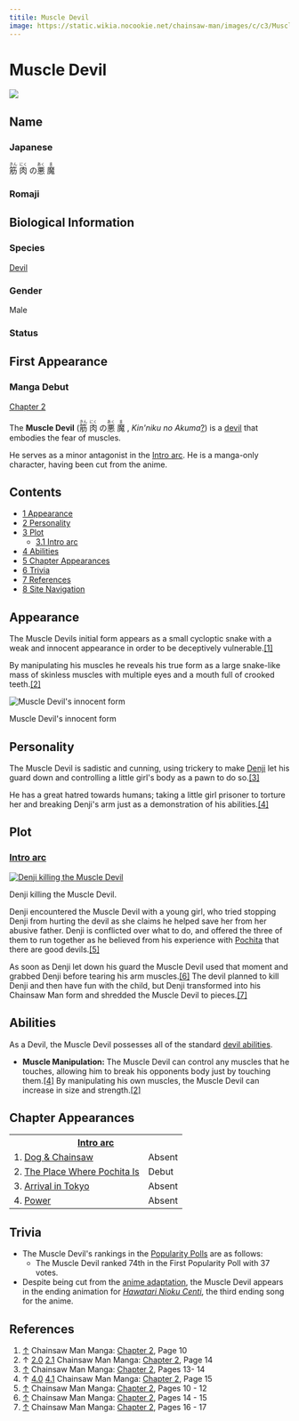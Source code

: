 ```yaml
---
titile: Muscle Devil
image: https://static.wikia.nocookie.net/chainsaw-man/images/c/c3/Muscle_Devil.png
---
```


# Muscle Devil

[![](https://static.wikia.nocookie.net/chainsaw-man/images/c/c3/Muscle_Devil.png/revision/latest/scale-to-width-down/350?cb=20190428152054)](https://static.wikia.nocookie.net/chainsaw-man/images/c/c3/Muscle_Devil.png/revision/latest?cb=20190428152054)

## Name

### Japanese

<ruby lang="ja"><rb>筋</rb><rp> (</rp><rt>きん</rt><rp>) </rp></ruby> <ruby lang="ja"><rb>肉</rb><rp> (</rp><rt>にく</rt><rp>) </rp></ruby> の<ruby lang="ja"><rb>悪</rb><rp> (</rp><rt>あく</rt><rp>) </rp></ruby> <ruby lang="ja"><rb>魔</rb><rp> (</rp><rt>ま</rt><rp>)</rp></ruby>

### Romaji

## Biological Information

### Species

[Devil](/wiki/Devil "Devil")

### Gender

Male

### Status

## First Appearance

### Manga Debut

[Chapter 2](/wiki/Chapter_2 "Chapter 2")

The **Muscle Devil** (<ruby lang="ja"><rb>筋</rb><rp> (</rp><rt>きん</rt><rp>) </rp></ruby> <ruby lang="ja"><rb>肉</rb><rp> (</rp><rt>にく</rt><rp>) </rp></ruby> の<ruby lang="ja"><rb>悪</rb><rp> (</rp><rt>あく</rt><rp>) </rp></ruby> <ruby lang="ja"><rb>魔</rb><rp> (</rp><rt>ま</rt><rp>) </rp></ruby> , _Kin'niku no Akuma_[?](http://en.wikipedia.org/wiki/Help:Installing_Japanese_character_sets "wikipedia:Help:Installing Japanese character sets")) is a [devil](/wiki/Devil "Devil") that embodies the fear of muscles.

He serves as a minor antagonist in the [Intro arc](/wiki/Introduction_arc "Introduction arc"). He is a manga-only character, having been cut from the anime.

## Contents

-   [1 Appearance](#Appearance)
-   [2 Personality](#Personality)
-   [3 Plot](#Plot)
    -   [3.1 Intro arc](#Intro_arc)
-   [4 Abilities](#Abilities)
-   [5 Chapter Appearances](#Chapter_Appearances)
-   [6 Trivia](#Trivia)
-   [7 References](#References)
-   [8 Site Navigation](#Site_Navigation)

## Appearance

The Muscle Devils initial form appears as a small cycloptic snake with a weak and innocent appearance in order to be deceptively vulnerable.[\[1\]](#cite_note-Ch2Pg10-1)

By manipulating his muscles he reveals his true form as a large snake-like mass of skinless muscles with multiple eyes and a mouth full of crooked teeth.[\[2\]](#cite_note-Ch2Pg14-2)

![Muscle Devil's innocent form](https://static.wikia.nocookie.net/chainsaw-man/images/3/3c/Muscle_Devil_innocent_form.png "Muscle Devil innocent form.png")

Muscle Devil's innocent form

## Personality

The Muscle Devil is sadistic and cunning, using trickery to make [Denji](/wiki/Denji "Denji") let his guard down and controlling a little girl's body as a pawn to do so.[\[3\]](#cite_note-Ch2Pg13-_14-3)

He has a great hatred towards humans; taking a little girl prisoner to torture her and breaking Denji's arm just as a demonstration of his abilities.[\[4\]](#cite_note-Ch2Pg15-4)

## Plot

### [Intro arc](/wiki/Introduction_arc "Introduction arc")

[![Denji killing the Muscle Devil](https://static.wikia.nocookie.net/chainsaw-man/images/b/bd/Denji_killing_the_Muscle_Devil.png/revision/latest/scale-to-width-down/180?cb=20190428172618)](https://static.wikia.nocookie.net/chainsaw-man/images/b/bd/Denji_killing_the_Muscle_Devil.png/revision/latest?cb=20190428172618)

[](/wiki/File:Denji_killing_the_Muscle_Devil.png)

Denji killing the Muscle Devil.

Denji encountered the Muscle Devil with a young girl, who tried stopping Denji from hurting the devil as she claims he helped save her from her abusive father. Denji is conflicted over what to do, and offered the three of them to run together as he believed from his experience with [Pochita](/wiki/Pochita "Pochita") that there are good devils.[\[5\]](#cite_note-Ch2Pg10_-_12-5)

As soon as Denji let down his guard the Muscle Devil used that moment and grabbed Denji before tearing his arm muscles.[\[6\]](#cite_note-Ch2Pg14_-_15-6) The devil planned to kill Denji and then have fun with the child, but Denji transformed into his Chainsaw Man form and shredded the Muscle Devil to pieces.[\[7\]](#cite_note-Ch2Pg16_-_17-7)

## Abilities

As a Devil, the Muscle Devil possesses all of the standard [devil abilities](/wiki/Devil#General_Abilities "Devil").

-   **Muscle Manipulation:** The Muscle Devil can control any muscles that he touches, allowing him to break his opponents body just by touching them.[\[4\]](#cite_note-Ch2Pg15-4) By manipulating his own muscles, the Muscle Devil can increase in size and strength.[\[2\]](#cite_note-Ch2Pg14-2)

## Chapter Appearances

<table><tbody><tr><th colspan="2"><center><a href="/wiki/Intro_arc" title="Intro arc"><span>Intro arc</span></a></center></th></tr><tr><td>1. <a href="/wiki/Chapter_1" title="Chapter 1">Dog &amp; Chainsaw</a></td><td><span>Absent</span></td></tr><tr><td>2. <a href="/wiki/Chapter_2" title="Chapter 2">The Place Where Pochita Is</a></td><td><span>Debut</span></td></tr><tr><td>3. <a href="/wiki/Chapter_3" title="Chapter 3">Arrival in Tokyo</a></td><td><span>Absent</span></td></tr><tr><td>4. <a href="/wiki/Chapter_4" title="Chapter 4">Power</a></td><td><span>Absent</span></td></tr></tbody></table>

## Trivia

-   The Muscle Devil's rankings in the [Popularity Polls](/wiki/Popularity_Polls "Popularity Polls") are as follows:
    -   The Muscle Devil ranked 74th in the First Popularity Poll with 37 votes.
-   Despite being cut from the [anime adaptation](/wiki/Chainsaw_Man_(Anime) "Chainsaw Man (Anime)"), the Muscle Devil appears in the ending animation for _[Hawatari Nioku Centi](/wiki/Hawatari_Nioku_Centi "Hawatari Nioku Centi")_, the third ending song for the anime.

## References

1.  [↑](#cite_ref-Ch2Pg10_1-0) Chainsaw Man Manga: [Chapter 2](/wiki/Chapter_2 "Chapter 2"), Page 10
2.  ↑ [2.0](#cite_ref-Ch2Pg14_2-0) [2.1](#cite_ref-Ch2Pg14_2-1) Chainsaw Man Manga: [Chapter 2](/wiki/Chapter_2 "Chapter 2"), Page 14
3.  [↑](#cite_ref-Ch2Pg13-_14_3-0) Chainsaw Man Manga: [Chapter 2](/wiki/Chapter_2 "Chapter 2"), Pages 13- 14
4.  ↑ [4.0](#cite_ref-Ch2Pg15_4-0) [4.1](#cite_ref-Ch2Pg15_4-1) Chainsaw Man Manga: [Chapter 2](/wiki/Chapter_2 "Chapter 2"), Page 15
5.  [↑](#cite_ref-Ch2Pg10_-_12_5-0) Chainsaw Man Manga: [Chapter 2](/wiki/Chapter_2 "Chapter 2"), Pages 10 - 12
6.  [↑](#cite_ref-Ch2Pg14_-_15_6-0) Chainsaw Man Manga: [Chapter 2](/wiki/Chapter_2 "Chapter 2"), Pages 14 - 15
7.  [↑](#cite_ref-Ch2Pg16_-_17_7-0) Chainsaw Man Manga: [Chapter 2](/wiki/Chapter_2 "Chapter 2"), Pages 16 - 17